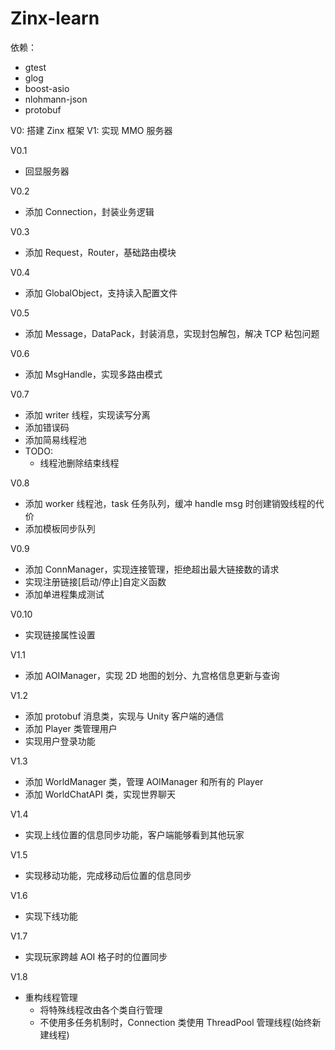 # Zinx-learn

依赖：
- gtest
- glog
- boost-asio
- nlohmann-json
- protobuf

V0: 搭建 Zinx 框架
V1: 实现 MMO 服务器

V0.1
- 回显服务器

V0.2
- 添加 Connection，封装业务逻辑

V0.3
- 添加 Request，Router，基础路由模块

V0.4
- 添加 GlobalObject，支持读入配置文件

V0.5
- 添加 Message，DataPack，封装消息，实现封包解包，解决 TCP 粘包问题

V0.6
- 添加 MsgHandle，实现多路由模式

V0.7
- 添加 writer 线程，实现读写分离
- 添加错误码
- 添加简易线程池
- TODO:
  - 线程池删除结束线程

V0.8
- 添加 worker 线程池，task 任务队列，缓冲 handle msg 时创建销毁线程的代价
- 添加模板同步队列

V0.9
- 添加 ConnManager，实现连接管理，拒绝超出最大链接数的请求
- 实现注册链接[启动/停止]自定义函数
- 添加单进程集成测试

V0.10
- 实现链接属性设置

V1.1
- 添加 AOIManager，实现 2D 地图的划分、九宫格信息更新与查询

V1.2
- 添加 protobuf 消息类，实现与 Unity 客户端的通信
- 添加 Player 类管理用户
- 实现用户登录功能

V1.3
- 添加 WorldManager 类，管理 AOIManager 和所有的 Player
- 添加 WorldChatAPI 类，实现世界聊天

V1.4
- 实现上线位置的信息同步功能，客户端能够看到其他玩家

V1.5
- 实现移动功能，完成移动后位置的信息同步

V1.6
- 实现下线功能

V1.7
- 实现玩家跨越 AOI 格子时的位置同步

V1.8
- 重构线程管理
  - 将特殊线程改由各个类自行管理
  - 不使用多任务机制时，Connection 类使用 ThreadPool 管理线程(始终新建线程)